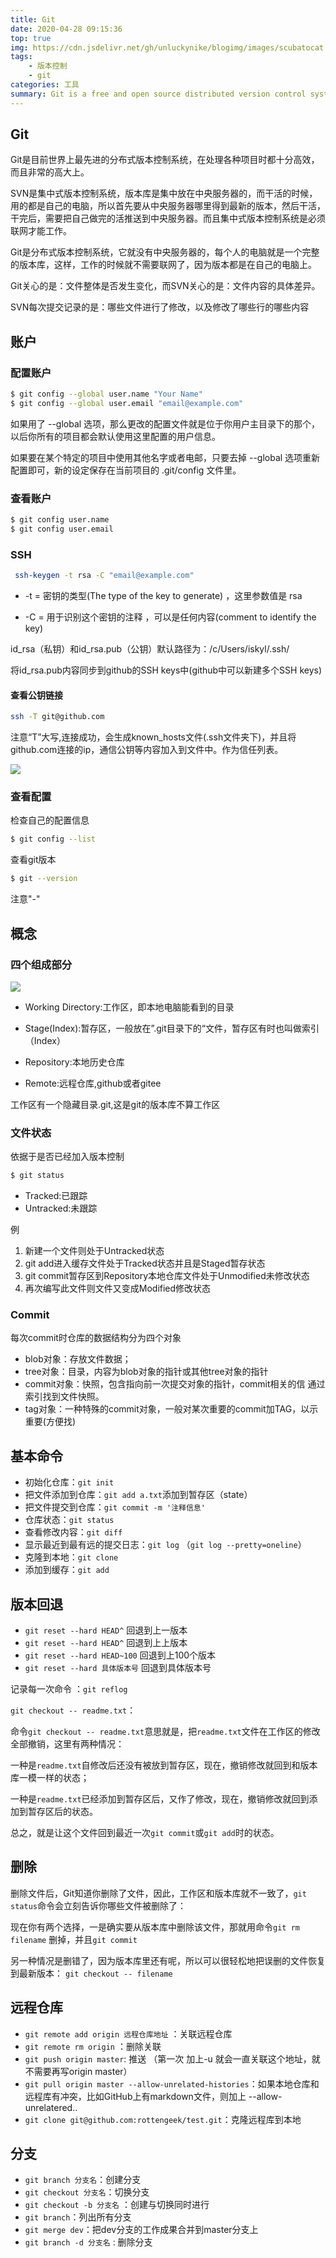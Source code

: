 ```yaml
---
title: Git
date: 2020-04-28 09:15:36
top: true
img: https://cdn.jsdelivr.net/gh/unluckynike/blogimg/images/scubatocat.png
tags: 
    - 版本控制
    - git
categories: 工具
summary: Git is a free and open source distributed version control system designed to handle everything from small to very large projects with speed and efficiency.
---
```


## Git

Git是目前世界上最先进的分布式版本控制系统，在处理各种项目时都十分高效，而且非常的高大上。

SVN是集中式版本控制系统，版本库是集中放在中央服务器的，而干活的时候，用的都是自己的电脑，所以首先要从中央服务器哪里得到最新的版本，然后干活，干完后，需要把自己做完的活推送到中央服务器。而且集中式版本控制系统是必须联网才能工作。

Git是分布式版本控制系统，它就没有中央服务器的，每个人的电脑就是一个完整的版本库，这样，工作的时候就不需要联网了，因为版本都是在自己的电脑上。

Git关心的是：文件整体是否发生变化，而SVN关心的是：文件内容的具体差异。

SVN每次提交记录的是：哪些文件进行了修改，以及修改了哪些行的哪些内容

## 账户

### 配置账户

```bash
$ git config --global user.name "Your Name"
$ git config --global user.email "email@example.com"
```

如果用了 --global 选项，那么更改的配置文件就是位于你用户主目录下的那个，以后你所有的项目都会默认使用这里配置的用户信息。

如果要在某个特定的项目中使用其他名字或者电邮，只要去掉 --global 选项重新配置即可，新的设定保存在当前项目的 .git/config 文件里。

### 查看账户

```bash
$ git config user.name
$ git config user.email
```

### SSH

```bash
 ssh-keygen -t rsa -C "email@example.com"
```

- -t = 密钥的类型(The type of the key to generate) ，这里参数值是 rsa

- -C = 用于识别这个密钥的注释 ，可以是任何内容(comment to identify the key)

id_rsa（私钥）和id_rsa.pub（公钥）默认路径为：/c/Users/iskyl/.ssh/

将id_rsa.pub内容同步到github的SSH keys中(github中可以新建多个SSH keys)

#### 查看公钥链接

```bash
ssh -T git@github.com
```

注意“T”大写,连接成功，会生成known_hosts文件(.ssh文件夹下)，并且将github.com连接的ip，通信公钥等内容加入到文件中。作为信任列表。

![](SSH.png)

### 查看配置

检查自己的配置信息

```bash
$ git config --list
```

查看git版本

```bash
$ git --version
```

注意"-"

## 概念

### 四个组成部分

![](GitStructure.png)

- Working Directory:工作区，即本地电脑能看到的目录

- Stage(Index):暂存区，一般放在”.git目录下的“文件，暂存区有时也叫做索引（Index）

- Repository:本地历史仓库
- Remote:远程仓库,github或者gitee

工作区有一个隐藏目录.git,这是git的版本库不算工作区

### 文件状态

依据于是否已经加入版本控制

```bash
$ git status 
```

- Tracked:已跟踪
- Untracked:未跟踪

例

1. 新建一个文件则处于Untracked状态
2. git add进入缓存文件处于Tracked状态并且是Staged暂存状态
3. git commit暂存区到Repository本地仓库文件处于Unmodified未修改状态
4. 再次编写此文件则文件又变成Modified修改状态

### Commit

每次commit时仓库的数据结构分为四个对象

- blob对象：存放文件数据； 
- tree对象：目录，内容为blob对象的指针或其他tree对象的指针
-  commit对象：快照，包含指向前一次提交对象的指针，commit相关的信 
  通过索引找到文件快照。
-  tag对象：一种特殊的commit对象，一般对某次重要的commit加TAG，以示重要(方便找)

## 基本命令

- 初始化仓库：`git init`
- 把文件添加到仓库：`git add a.txt`添加到暂存区（state）
- 把文件提交到仓库：`git commit -m '注释信息'`
- 仓库状态：`git status`
- 查看修改内容：`git diff`
- 显示最近到最有远的提交日志：`git log` （`git log --pretty=oneline`）
- 克隆到本地：`git clone`
- 添加到缓存：`git add`  

## 版本回退

- `git reset --hard HEAD^` 回退到上一版本
- `git reset --hard HEAD^` 回退到上上版本
- `git reset --hard HEAD~100` 回退到上100个版本
- `git reset --hard 具体版本号` 回退到具体版本号

记录每一次命令 ：`git reflog`

`git checkout -- readme.txt`：

命令`git checkout -- readme.txt`意思就是，把`readme.txt`文件在工作区的修改全部撤销，这里有两种情况：

一种是`readme.txt`自修改后还没有被放到暂存区，现在，撤销修改就回到和版本库一模一样的状态；

一种是`readme.txt`已经添加到暂存区后，又作了修改，现在，撤销修改就回到添加到暂存区后的状态。

总之，就是让这个文件回到最近一次`git commit`或`git add`时的状态。

## 删除

删除文件后，Git知道你删除了文件，因此，工作区和版本库就不一致了，`git status`命令会立刻告诉你哪些文件被删除了：

现在你有两个选择，一是确实要从版本库中删除该文件，那就用命令`git rm filename` 删掉，并且`git commit`

另一种情况是删错了，因为版本库里还有呢，所以可以很轻松地把误删的文件恢复到最新版本： `git checkout -- filename`

## 远程仓库

- `git remote add origin 远程仓库地址` ：关联远程仓库
- `git remote rm origin` ：删除关联
- `git push origin master`: 推送 （第一次 加上-u 就会一直关联这个地址，就不需要再写origin master）
- `git pull origin master --allow-unrelated-histories`：如果本地仓库和远程库有冲突，比如GitHub上有markdown文件，则加上 --allow-unrelatered..
- `git clone git@github.com:rottengeek/test.git`：克隆远程库到本地

## 分支

- `git branch 分支名`：创建分支
- `git checkout 分支名`：切换分支
- `git checkout -b 分支名` ：创建与切换同时进行
- `git branch`：列出所有分支
- `git merge dev`：把dev分支的工作成果合并到master分支上
- `git branch -d 分支名` : 删除分支